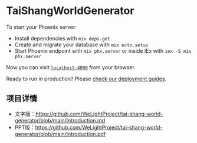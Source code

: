 # TaiShangWorldGenerator

To start your Phoenix server:

  * Install dependencies with `mix deps.get`
  * Create and migrate your database with `mix ecto.setup`
  * Start Phoenix endpoint with `mix phx.server` or inside IEx with `iex -S mix phx.server`

Now you can visit [`localhost:4000`](http://localhost:4000) from your browser.

Ready to run in production? Please [check our deployment guides](https://hexdocs.pm/phoenix/deployment.html).

## 项目详情

 * 文字版：https://github.com/WeLightProject/tai-shang-world-generator/blob/main/Introduction.md
 * PPT版：https://github.com/WeLightProject/tai-shang-world-generator/blob/main/Introduction.pdf
